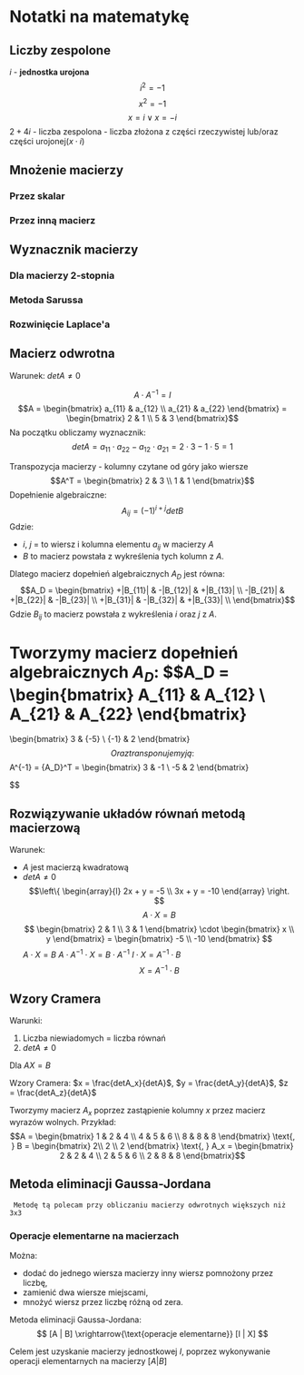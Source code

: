 # Notatki na matematykę


## Liczby zespolone
$i$ - **jednostka urojona**
$$ i^2 = -1$$
$$ x^2 = -1$$
$$ x = i \lor x = -i$$
$2 + 4i$ - liczba zespolona - liczba złożona z części rzeczywistej lub/oraz części urojonej($x\cdot i$)



## Mnożenie macierzy
### Przez skalar
### Przez inną macierz
## Wyznacznik macierzy
### Dla macierzy 2-stopnia
### Metoda Sarussa
### Rozwinięcie Laplace'a


## Macierz odwrotna
Warunek: $detA \neq 0$

$$ A \cdot A^{-1} = I$$ 
$$A = \begin{bmatrix} a_{11} & a_{12} \\ a_{21} & a_{22} \end{bmatrix} = \begin{bmatrix} 2 & 1 \\ 5 & 3 \end{bmatrix}$$
Na początku obliczamy wyznacznik:
$$
detA = a_{11} \cdot a_{22} - a_{12} \cdot a_{21} =  2 \cdot 3 - 1 \cdot 5 = 1
$$


Transpozycja macierzy - kolumny czytane od góry jako wiersze
$$A^T = \begin{bmatrix} 2 & 3 \\ 1 & 1 \end{bmatrix}$$
Dopełnienie algebraiczne:
$$A_{ij} = (-1)^{i+j} detB$$
Gdzie:
- $i$, $j$ = to wiersz i kolumna elementu $a_{ij}$ w macierzy $A$
- $B$ to macierz powstała z wykreślenia tych kolumn z $A$.

Dlatego macierz dopełnień algebraicznych $A_D$ jest równa:
$$A_D = \begin{bmatrix}
+|B_{11}| & -|B_{12}| & +|B_{13}| \\
-|B_{21}| & +|B_{22}| & -|B_{23}| \\
+|B_{31}| & -|B_{32}| & +|B_{33}| \\
\end{bmatrix}$$
Gdzie $B_{ij}$ to macierz powstała z wykreślenia $i$ oraz $j$ z $A$.

Tworzymy macierz dopełnień algebraicznych $A_D$:
$$A_D = \begin{bmatrix}
A_{11} &  A_{12} \\
A_{21} &  A_{22} 
\end{bmatrix}
= 
\begin{bmatrix}
3 & {-5} \\
{-1} & 2
\end{bmatrix}
$$
Oraz transponujemy ją:
$$
A^{-1} = {A_D}^T = 
\begin{bmatrix}
3 & -1 \\
-5 & 2
\end{bmatrix}

$$


## Rozwiązywanie układów równań metodą macierzową

Warunek:
- $A$ jest macierzą kwadratową
- $detA \neq 0$
 $$\left\{
\begin{array}{l}
2x + y = -5 \\
3x + y = -10
\end{array}
\right.
$$
$$A \cdot X = B$$
$$
\begin{bmatrix}
2 & 1 \\
3 & 1
\end{bmatrix}
\cdot
\begin{bmatrix}
x \\
y
\end{bmatrix}
=
\begin{bmatrix}
-5 \\
-10
\end{bmatrix}
$$
$A \cdot X = B$
$A \cdot A^{-1} \cdot X = B \cdot A^{-1}$
$I \cdot X = A^{-1} \cdot B$
$$X = A^{-1} \cdot B$$



## Wzory Cramera
Warunki:
1. Liczba niewiadomych = liczba równań
2. $det A \neq 0$

Dla $AX = B$

Wzory Cramera:
$x = \frac{detA_x}{detA}$, $y = \frac{detA_y}{detA}$, $z = \frac{detA_z}{detA}$

Tworzymy macierz $A_x$  poprzez zastąpienie kolumny $x$ przez macierz wyrazów wolnych.
Przykład:
$$A = 
\begin{bmatrix}
1 & 2 & 4 \\
4 & 5 & 6 \\
8 & 8 & 8
\end{bmatrix}
\text{, }
B = \begin{bmatrix}
2\\
2 \\
2
\end{bmatrix}
\text{, }
A_x = \begin{bmatrix}
2 & 2 & 4 \\
2 & 5 & 6 \\
2 & 8 & 8
\end{bmatrix}$$

## Metoda eliminacji Gaussa-Jordana

	 Metodę tą polecam przy obliczaniu macierzy odwrotnych większych niż 3x3

### Operacje elementarne na macierzach
Można:
- dodać do jednego wiersza macierzy inny wiersz pomnożony przez liczbę,
- zamienić dwa wiersze miejscami,
- mnożyć wiersz przez liczbę różną od zera.

Metoda eliminacji Gaussa-Jordana:
$$ [A | B] \xrightarrow{\text{operacje elementarne}} [I | X]  $$

Celem jest uzyskanie macierzy jednostkowej $I$, poprzez wykonywanie operacji elementarnych na macierzy $[A | B]$
